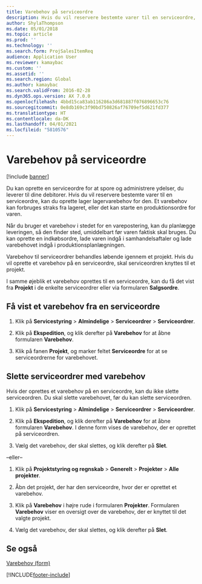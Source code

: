 ```yaml
---
title: Varebehov på serviceordre
description: Hvis du vil reservere bestemte varer til en serviceordre, kan du oprette lager lagervarebehov for den.
author: ShylaThompson
ms.date: 05/01/2018
ms.topic: article
ms.prod: ''
ms.technology: ''
ms.search.form: ProjSalesItemReq
audience: Application User
ms.reviewer: kamaybac
ms.custom: ''
ms.assetid: ''
ms.search.region: Global
ms.author: kamaybac
ms.search.validFrom: 2016-02-28
ms.dyn365.ops.version: AX 7.0.0
ms.openlocfilehash: 4bbd15ca83ab116286a3d681887f076896653c76
ms.sourcegitcommit: 0e8db169c3f90bd750826af76709ef5d621fd377
ms.translationtype: HT
ms.contentlocale: da-DK
ms.lasthandoff: 04/01/2021
ms.locfileid: "5810576"
---
```

# <a name="service-order-item-requirements"></a>Varebehov på serviceordre   

[!include [banner](../includes/banner.md)]


Du kan oprette en serviceordre for at spore og administrere ydelser, du leverer til dine debitorer. Hvis du vil reservere bestemte varer til en serviceordre, kan du oprette lager lagervarebehov for den. Et varebehov kan forbruges straks fra lageret, eller det kan starte en produktionsordre for varen.

Når du bruger et varebehov i stedet for en varepostering, kan du planlægge leveringen, så den finder sted, umiddelbart før varen faktisk skal bruges. Du kan oprette en indkøbsordre, lade varen indgå i samhandelsaftaler og lade varebehovet indgå i produktionsplanlægningen.

Varebehov til serviceordrer behandles løbende igennem et projekt. Hvis du vil oprette et varebehov på en serviceordre, skal serviceordren knyttes til et projekt.

I samme øjeblik et varebehov oprettes til en serviceordre, kan du få det vist fra **Projekt** i de enkelte serviceordrer eller via formularen **Salgsordre**.

## <a name="view-an-item-requirement-from-a-service-order"></a>Få vist et varebehov fra en serviceordre

1.  Klik på **Servicestyring** \> **Almindelige** \> **Serviceordrer** \> **Serviceordrer**.

2.  Klik på **Ekspedition**, og klik derefter på **Varebehov** for at åbne formularen **Varebehov**.

3.  Klik på fanen **Projekt**, og marker feltet **Serviceordre** for at se serviceordrerne for varebehovet.

## <a name="delete-service-orders-with-item-requirements"></a>Slette serviceordrer med varebehov

Hvis der oprettes et varebehov på en serviceordre, kan du ikke slette serviceordren. Du skal slette varebehovet, før du kan slette serviceordren.

1.  Klik på **Servicestyring** \> **Almindelige** \> **Serviceordrer** \> **Serviceordrer**.

2.  Klik på **Ekspedition**, og klik derefter på **Varebehov** for at åbne formularen **Varebehov**. I denne form vises de varebehov, der er oprettet på serviceordren.

3.  Vælg det varebehov, der skal slettes, og klik derefter på **Slet**.

–eller–

1.  Klik på **Projektstyring og regnskab** \> **Generelt** \> **Projekter** \> **Alle projekter**.

2.  Åbn det projekt, der har den serviceordre, hvor der er oprettet et varebehov.

3.  Klik på **Varebehov** i højre rude i formularen **Projekter**. Formularen **Varebehov** viser en oversigt over de varebehov, der er knyttet til det valgte projekt.

4.  Vælg det varebehov, der skal slettes, og klik derefter på **Slet**.

## <a name="see-also"></a>Se også

[Varebehov (form)](https://technet.microsoft.com/library/aa552021\(v=ax.60\))



[!INCLUDE[footer-include](../../includes/footer-banner.md)]